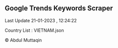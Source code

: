 

## Google Trends Keywords Scraper 
 
Last Update 21-01-2023 , 12:24:22

Country List :
VIETNAM.json



© Abdul Muttaqin 
